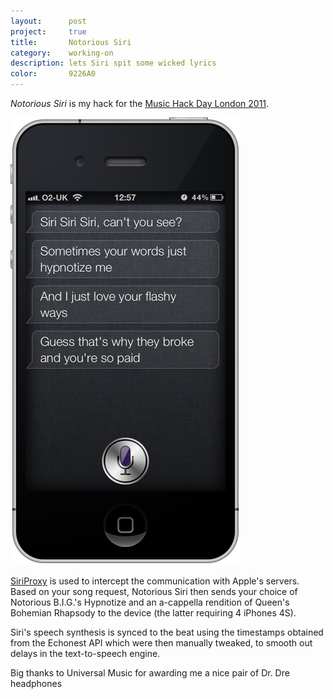 ```yaml
---
layout:      post
project:     true
title:       Notorious Siri
category:    working-on
description: lets Siri spit some wicked lyrics
color:       9226A0
---
```


_Notorious Siri_ is my hack for the [Music Hack Day London 2011][mhd].

<div>
  <img src='/img/notorious-siri.png' alt='Notorious Siri' />
</div>

[SiriProxy][siriproxy] is used to intercept the communication with Apple's
servers. Based on your song request, Notorious Siri then sends your choice of
Notorious B.I.G.'s Hypnotize and an a-cappella rendition of Queen's Bohemian
Rhapsody to the device (the latter requiring 4 iPhones 4S).

Siri's speech synthesis is synced to the beat using the timestamps obtained from
the Echonest API which were then manually tweaked, to smooth out delays in the
text-to-speech engine.

<div class="embed" data-url="http://vimeo.com/33402886"></div>

Big thanks to Universal Music for awarding me a nice pair of Dr. Dre headphones

[mhd]:       http://london.musichackday.org/2011/
[siriproxy]: https://github.com/plamoni/SiriProxy
